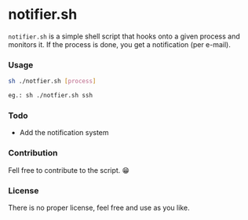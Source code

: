 # notifier.sh

`notifier.sh` is a simple shell script that hooks onto a given process and monitors it. If the process is done, you get a notification (per e-mail).



### Usage

```bash
sh ./notfier.sh [process]

eg.: sh ./notfier.sh ssh
```



### Todo

- Add the notification system



### Contribution

Fell free to contribute to the script. 😁



### License

There is no proper license, feel free and use as you like.

